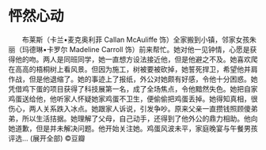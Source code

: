 # 怦然心动
　　布莱斯（卡兰•麦克奥利菲 Callan McAuliffe 饰）全家搬到小镇，邻家女孩朱丽（玛德琳•卡罗尔 Madeline Carroll 饰）前来帮忙。她对他一见钟情，心愿是获得他的吻。两人是同班同学，她一直想方设法接近他，但是他避之不及。她喜欢爬在高高的梧桐树上看风景。但因为施工，树被要被砍掉，她誓死捍卫，希望他并肩作战，但是他退缩了。她的事迹上了报纸，外公对她颇有好感，令他十分困惑。她凭借鸡下蛋的项目获得了科技展第一名，成了全场焦点，令他黯然失色。她把自家鸡蛋送给他，他听家人怀疑她家鸡蛋不卫生，便偷偷把鸡蛋丢掉。她得知真相，很伤心，两人关系跌入冰点。她跟家人诉说，引发争吵。原来父亲一直攒钱照顾傻弟弟，所以生活拮据。她理解了父母，自己动手，还得到了他外公的鼎力相助。他向她道歉，但是并未解决问题。他开始关注她。鸡蛋风波未平，家庭晚宴与午餐男孩评选... (展开全部) ©豆瓣